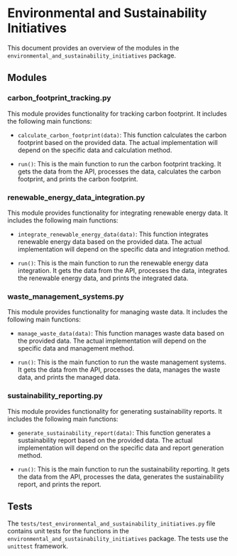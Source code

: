 # Environmental and Sustainability Initiatives

This document provides an overview of the modules in the `environmental_and_sustainability_initiatives` package.

## Modules

### carbon_footprint_tracking.py

This module provides functionality for tracking carbon footprint. It includes the following main functions:

- `calculate_carbon_footprint(data)`: This function calculates the carbon footprint based on the provided data. The actual implementation will depend on the specific data and calculation method.

- `run()`: This is the main function to run the carbon footprint tracking. It gets the data from the API, processes the data, calculates the carbon footprint, and prints the carbon footprint.

### renewable_energy_data_integration.py

This module provides functionality for integrating renewable energy data. It includes the following main functions:

- `integrate_renewable_energy_data(data)`: This function integrates renewable energy data based on the provided data. The actual implementation will depend on the specific data and integration method.

- `run()`: This is the main function to run the renewable energy data integration. It gets the data from the API, processes the data, integrates the renewable energy data, and prints the integrated data.

### waste_management_systems.py

This module provides functionality for managing waste data. It includes the following main functions:

- `manage_waste_data(data)`: This function manages waste data based on the provided data. The actual implementation will depend on the specific data and management method.

- `run()`: This is the main function to run the waste management systems. It gets the data from the API, processes the data, manages the waste data, and prints the managed data.

### sustainability_reporting.py

This module provides functionality for generating sustainability reports. It includes the following main functions:

- `generate_sustainability_report(data)`: This function generates a sustainability report based on the provided data. The actual implementation will depend on the specific data and report generation method.

- `run()`: This is the main function to run the sustainability reporting. It gets the data from the API, processes the data, generates the sustainability report, and prints the report.

## Tests

The `tests/test_environmental_and_sustainability_initiatives.py` file contains unit tests for the functions in the `environmental_and_sustainability_initiatives` package. The tests use the `unittest` framework.

